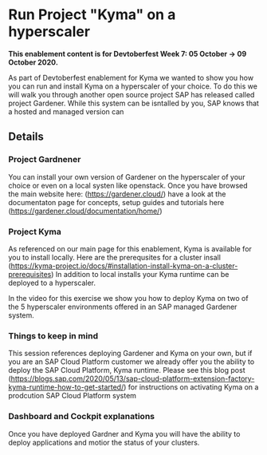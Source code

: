 # Run Project "Kyma" on a hyperscaler

**This enablement content is for Devtoberfest Week 7: 05 October → 09 October 2020.**

As part of Devtoberfest enablement for Kyma we wanted to show you how you can run and install Kyma on a hyperscaler of your choice.  To do this we will walk you through another open source project SAP has released called project Gardener. While this system can be isntalled by you, SAP knows that a hosted and managed version can 

## Details

### Project Gardnener

You can install your own version of Gardener on the hyperscaler of your choice or even on a local systen like openstack.  Once you have browsed the main website here: (https://gardener.cloud/) have a look at the documentaton page for concepts, setup guides and tutorials here (https://gardener.cloud/documentation/home/)



### Project Kyma

As referenced on our main page for this enablement, Kyma is available for you to install locally.  Here are the prerequsites for a cluster insall (https://kyma-project.io/docs/#installation-install-kyma-on-a-cluster-prerequisites) In addition to local installs your Kyma runtime can be deployed to a hyperscaler.  

In the video for this exercise we show you how to deploy Kyma on two of the 5 hyperscaler environments offered in an SAP managed Gardener system.  


### Things to keep in mind

This session references deploying Gardener and Kyma on your own, but if you are an SAP Cloud Platform customer we already offer you the ability to deploy the SAP Cloud Platform, Kyma runtime.  Please see this blog post (https://blogs.sap.com/2020/05/13/sap-cloud-platform-extension-factory-kyma-runtime-how-to-get-started/) for instructions on activating Kyma on a prodcution  SAP Cloud Platform system

  
### Dashboard and Cockpit explanations

Once you have deployed Gardner and Kyma you will have the ability to deploy applications and motior the status of your clusters.  
